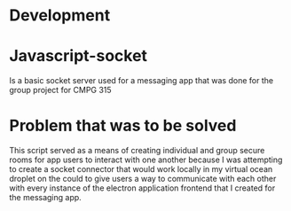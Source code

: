 # Development
# Javascript-socket 
Is a basic socket server used for a messaging app that was done for the group project for CMPG 315 
# Problem that was to be solved 
This script served as a means of creating individual and group secure rooms for app users to interact with one another because I was attempting to create a socket connector that would work locally in my virtual ocean droplet on the could to give users a way to communicate with each other with every instance of the electron application frontend that I created for the messaging app.